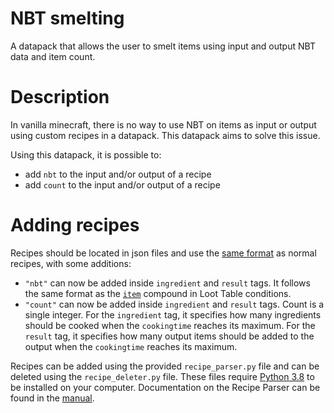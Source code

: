 # NBT smelting
A datapack that allows the user to smelt items using input and output NBT data and item count.

# Description
In vanilla minecraft, there is no way to use NBT on items as input or output using custom recipes in a datapack. This datapack aims to solve this issue.

Using this datapack, it is possible to:
- add `nbt` to the input and/or output of a recipe
- add `count` to the input and/or output of a recipe

# Adding recipes
Recipes should be located in json files and use the [same format](https://minecraft.gamepedia.com/Recipe#JSON_format) as normal recipes, with some additions:
- `"nbt"` can now be added inside `ingredient` and `result` tags. It follows the same format as the [`item`](https://minecraft.gamepedia.com/Template:Nbt_inherit/conditions/item/template) compound in Loot Table conditions.
- `"count"` can now be added inside `ingredient` and `result` tags. Count is a single integer. For the `ingredient` tag, it specifies how many ingredients should be cooked when the `cookingtime` reaches its maximum. For the `result` tag, it specifies how many output items should be added to the output when the `cookingtime` reaches its maximum.


Recipes can be added using the provided `recipe_parser.py` file and can be deleted using the `recipe_deleter.py` file. These files require [Python 3.8](https://www.python.org/downloads/release/python-381/) to be installed on your computer. Documentation on the Recipe Parser can be found in the [manual](https://github.com/PeerHeer/nbt-smelting/blob/master/MANUAL.md).
